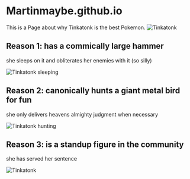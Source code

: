 # Martinmaybe.github.io
This is a Page about why Tinkatonk is the best Pokemon. 
![Tinkatonk](https://encrypted-tbn0.gstatic.com/images?q=tbn:ANd9GcTjZBfop0QLUQvMZGnMx_MTtgrhPNdjw1_H0A&s)

## Reason 1: has a commically large hammer

she sleeps on it and obliterates her enemies with it (so silly)

![Tinkatonk sleeping](https://www.the-sun.com/wp-content/uploads/sites/6/2022/12/2022120816385600-1A552196CBAEC7F073BF13D42EA6C787.jpg?w=620)

## Reason 2: canonically hunts a giant metal bird for fun

she only delivers heavens almighty judgment when necessary

![Tinkatonk hunting](https://img.ifunny.co/images/4ff7e8909e507dd94225fcb9088b187b306c7e8e00835950bc405476d2099092_1.jpg)

## Reason 3: is a standup figure in the community

she has served her sentence

![Tinkatonk](https://i.kym-cdn.com/photos/images/newsfeed/002/487/630/c5a) 
